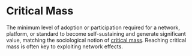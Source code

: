 # Critical Mass

The minimum level of adoption or participation required for a network, platform, or standard to become self-sustaining and generate significant value, matching the sociological notion of [critical mass](https://en.wikipedia.org/wiki/Critical_mass_(sociodynamics)). Reaching critical mass is often key to exploiting network effects.

